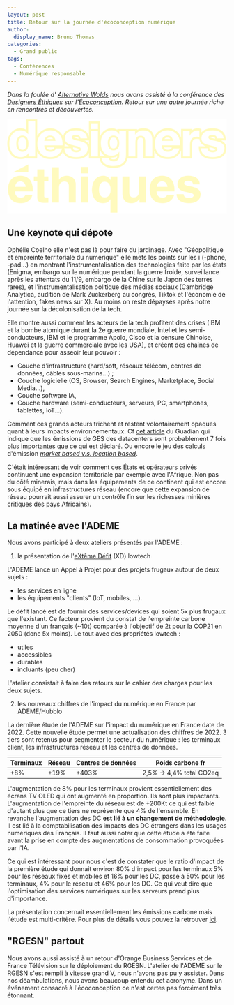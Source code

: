 ```yaml
---
layout: post
title: Retour sur la journée d'écoconception numérique
author:
  display_name: Bruno Thomas
categories:
  - Grand public
tags:
  - Conférences
  - Numérique responsable
---
```


_Dans la foulée d' [Alternative Wolds](alternative-worlds) nous avons assisté à la conférence des [Designers Éthiques](https://beta.designersethiques.org) sur l'[Écoconception](https://journee-ecoconception-numerique.fr/). Retour sur une autre journée riche en rencontres et découvertes._

[![designers étiques](/images/ecoconception-designers-ethiques/logo-header-cropped.svg  "designers étiques")](https://designersethiques.org)

## Une keynote qui dépote

Ophélie Coelho elle n'est pas là pour faire du jardinage. Avec "Géopolitique et empreinte territoriale du numérique" elle mets les points sur les i (-phone, -pad...)  en montrant l'instrumentalisation des technologies faite par les états (Enigma, embargo sur le numérique pendant la guerre froide, surveillance après les attentats du 11/9, embargo de la Chine sur le Japon des terres rares), et l'instrumentalisation politique des médias sociaux (Cambridge Analytica, audition de Mark Zuckerberg au congrès, Tiktok et l'économie de l'attention, fakes news sur X). Au moins on reste dépaysés après notre journée sur la décolonisation de la tech.

Elle montre aussi comment les acteurs de la tech profitent des crises  (IBM et la bombe atomique durant la 2e guerre mondiale, Intel et les semi-conducteurs,  IBM et le programme Apolo, Cisco et la censure Chinoise, Huawei et la guerre commerciale avec les USA), et créent des chaînes de dépendance pour asseoir leur pouvoir : 

* Couche d'infrastructure (hard/soft, réseaux télécom, centres de données, câbles sous-marins...) ; 
* Couche logicielle (OS, Browser, Search Engines, Marketplace, Social Media...), 
* Couche software IA, 
* Couche hardware (semi-conducteurs, serveurs, PC, smartphones, tablettes, IoT...).

Comment ces grands acteurs trichent et restent volontairement opaques quant à leurs impacts environnementaux. Cf [cet article](https://www.theguardian.com/technology/2024/sep/15/data-center-gas-emissions-tech) du Guadian qui indique que les émissions de GES des datacenters sont probablement 7 fois plus importantes que ce qui est déclaré. Ou encore le jeu des calculs d'émission [_market based v.s. location based_](https://boavizta.org/blog/les-reductions-d-emissions-de-co2-promises-par-les-cloud-providers-sont-elles-realistes). 

C'était intéressant de voir comment ces États et opérateurs privés continuent une expansion territoriale par exemple avec l'Afrique. Non pas du côté minerais, mais dans les équipements de ce continent qui est encore sous équipé en infrastructures réseau (encore que cette expansion de réseau pourrait aussi assurer un contrôle fin sur les richesses minières critiques des pays Africains). 

## La matinée avec l'ADEME

Nous avons participé à deux ateliers présentés par l'ADEME :

1. la présentation de l'[eXtême Défit](https://xd.ademe.fr/blog/categories/lowtech) (XD) lowtech 

L'ADEME lance un Appel à Projet pour des projets frugaux autour de deux sujets : 

* les services en ligne
* les équipements "clients" (IoT, mobiles, ...).

Le défit lancé est de fournir des services/devices qui soient 5x plus frugaux que l'existant. Ce facteur provient du constat de l'empreinte carbone moyenne d'un français (~10t) comparée à l'objectif de 2t pour la COP21 en 2050 (donc 5x moins). Le tout avec des propriétés  lowtech :

* utiles
* accessibles 
* durables
* incluants (peu cher)

L'atelier consistait à faire des retours sur le cahier des charges pour les deux sujets. 

2. les nouveaux chiffres de l'impact du numérique en France par ADEME/Hubblo

La dernière étude de l'ADEME sur l'impact du numérique en France date de 2022. Cette nouvelle étude permet une actualisation des chiffres de 2022. 3 tiers sont retenus pour segmenter le secteur du numérique : les terminaux client, les infrastructures réseau et les centres de données. 

| Terminaux  | Réseau  | Centres de données | Poids carbone fr |
|--|--|--|--|
| +8%  | +19%  | +403% | 2,5%  -> 4,4% total CO2eq |

L'augmentation de 8% pour les terminaux provient essentiellement des écrans TV OLED qui ont augmenté en proportion. Ils sont plus impactants. L'augmentation de l'empreinte du réseau est de +200Kt ce qui est faible d'autant plus que ce tiers ne représente que 4% de l'ensemble. En revanche l'augmentation des DC **est lié à un changement de méthodologie**. Il est lié à la comptabilisation des impacts des DC étrangers dans les usages numériques des Français. Il faut aussi noter que cette étude a été faite avant la prise en compte des augmentations de consommation provoquées par l'IA.

Ce qui est intéressant pour nous c'est de constater que le ratio d'impact de la première étude qui donnait environ 80% d'impact pour les terminaux 5% pour les réseaux fixes et mobiles et 16% pour les DC, passe à 50% pour les terminaux, 4% pour le réseau et 46% pour les DC. Ce qui veut dire que l'optimisation des services numériques sur les serveurs prend plus d'importance. 

La présentation concernait essentiellement les émissions carbone mais l'étude est multi-critère. Pour plus de détails vous pouvez la retrouver [ici](https://ecoresponsable.numerique.gouv.fr/actualites/actualisation-ademe-impact/).

## "RGESN" partout

Nous avons aussi assisté à un retour d'Orange Business Services et de France Télévision sur le déploiement du RGESN. L'atelier de l'ADEME sur le RGESN s'est rempli à vitesse grand V, nous n'avons pas pu y assister. Dans nos déambulations, nous avons beaucoup entendu cet acronyme. Dans un événement consacré à l'écoconception ce n'est certes pas forcément très étonnant. 

